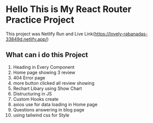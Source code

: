 # Hello This is My React Router Practice Project

This project was Netlify Run and Live Link(https://lovely-rabanadas-33849d.netlify.app/)

## What can i do this Project

1. Heading in Every Component
2. Home page showing 3 review
3. 404 Error page
4. more button clicked all review showing
5. Rechart Libary using Show Chart
6. Distructuring in JS
7. Custom Hooks create
8. axios use for data loading in Home page
9. Questions answering in blog page
10. using tailwind css for Style
